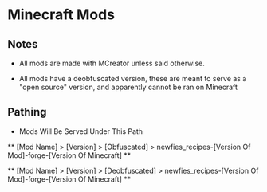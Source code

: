 # Minecraft Mods

## Notes
 
- All mods are made with MCreator unless said otherwise.

- All mods have a deobfuscated version, these are meant to serve as a "open source" version, and apparently cannot be ran on Minecraft

## Pathing

- Mods Will Be Served Under This Path

** [Mod Name] > [Version] > [Obfuscated] > newfies_recipes-[Version Of Mod]-forge-[Version Of Minecraft] **

** [Mod Name] > [Version] > [Deobfuscated] > newfies_recipes-[Version Of Mod]-forge-[Version Of Minecraft] **